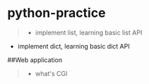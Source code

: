 python-practice
===============

>* implement list, learning basic list API
* implement dict, learning basic dict API

##Web application

>* what's CGI
